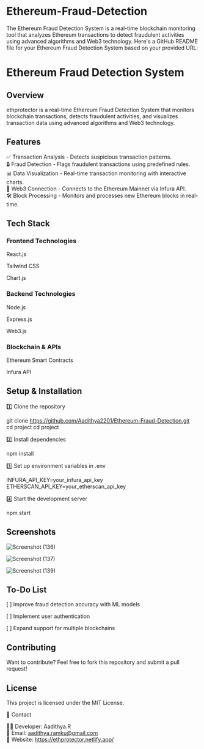 # Ethereum-Fraud-Detection
  The Ethereum Fraud Detection System is a real-time blockchain monitoring tool that analyzes Ethereum transactions to detect fraudulent activities using advanced algorithms and Web3 technology.
  Here's a GitHub README file for your Ethereum Fraud Detection System based on your provided URL:

# Ethereum Fraud Detection System

## Overview

ethprotector is a real-time Ethereum Fraud Detection System that monitors blockchain transactions, detects fraudulent activities, and visualizes transaction data using advanced algorithms and Web3 technology.

## Features

✅ Transaction Analysis - Detects suspicious transaction patterns.
<br>
🔒 Fraud Detection - Flags fraudulent transactions using predefined rules.
<br>
📊 Data Visualization - Real-time transaction monitoring with interactive charts.
<br>
🔗 Web3 Connection - Connects to the Ethereum Mainnet via Infura API.
<br>
🛠 Block Processing - Monitors and processes new Ethereum blocks in real-time.
<br>

## Tech Stack

### Frontend Technologies

React.js

Tailwind CSS

Chart.js


### Backend Technologies

Node.js

Express.js

Web3.js


### Blockchain & APIs

Ethereum Smart Contracts

Infura API


## Setup & Installation

1️⃣ Clone the repository

git clone https://github.com/Aadithya2201/Ethereum-Fraud-Detection.git  
cd project
cd project

2️⃣ Install dependencies

npm install

3️⃣ Set up environment variables in .env

INFURA_API_KEY=your_infura_api_key  
ETHERSCAN_API_KEY=your_etherscan_api_key

4️⃣ Start the development server

npm start

## Screenshots
![Screenshot (136)](https://github.com/user-attachments/assets/9564c630-d9c6-4829-8c69-a1e543c2c049)

![Screenshot (137)](https://github.com/user-attachments/assets/17ef4b47-ea55-4170-9031-500301d22781)

![Screenshot (139)](https://github.com/user-attachments/assets/61fc7af6-2287-4f45-9b54-a92dcaf2f1d9)

## To-Do List

[ ] Improve fraud detection accuracy with ML models

[ ] Implement user authentication

[ ] Expand support for multiple blockchains


## Contributing

Want to contribute? Feel free to fork this repository and submit a pull request!


## License

This project is licensed under the MIT License.


📧 Contact

👨‍💻 Developer: Aadithya.R
<br>
📩 Email: aadithya.ramku@gmail.com
<br>
🔗 Website: https://ethprotector.netlify.app/


